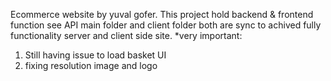 Ecommerce website by yuval gofer.
This project hold backend & frontend function
see API main folder and client folder both are
sync to achived fully functionality server and client side 
site.
*very important:
1. Still having issue to load basket UI
2. fixing resolution image and logo
